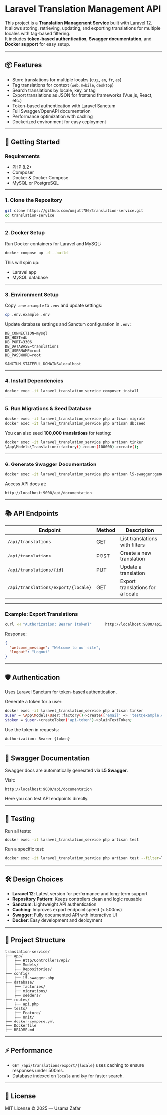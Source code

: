 
# Laravel Translation Management API

This project is a **Translation Management Service** built with Laravel 12.  
It allows storing, retrieving, updating, and exporting translations for multiple locales with tag-based filtering.  
It includes **token-based authentication**, **Swagger documentation**, and **Docker support** for easy setup.

---

## 📦 Features

- Store translations for multiple locales (e.g., `en`, `fr`, `es`)
- Tag translations for context (`web`, `mobile`, `desktop`)
- Search translations by locale, key, or tag
- Export translations as JSON for frontend frameworks (Vue.js, React, etc.)
- Token-based authentication with Laravel Sanctum
- Full Swagger/OpenAPI documentation
- Performance optimization with caching
- Dockerized environment for easy deployment

---

## 🚀 Getting Started

### Requirements

- PHP 8.2+
- Composer
- Docker & Docker Compose
- MySQL or PostgreSQL

---

### 1. Clone the Repository

```bash
git clone https://github.com/umjutt786/translation-service.git
cd translation-service
```

---

### 2. Docker Setup

Run Docker containers for Laravel and MySQL:

```bash
docker compose up -d --build
```

This will spin up:

- Laravel app
- MySQL database

---

### 3. Environment Setup

Copy `.env.example` to `.env` and update settings:

```bash
cp .env.example .env
```

Update database settings and Sanctum configuration in `.env`:

```
DB_CONNECTION=mysql
DB_HOST=db
DB_PORT=3306
DB_DATABASE=translations
DB_USERNAME=root
DB_PASSWORD=root

SANCTUM_STATEFUL_DOMAINS=localhost
```

---

### 4. Install Dependencies

```bash
docker exec -it laravel_translation_service composer install
```

---

### 5. Run Migrations & Seed Database

```bash
docker exec -it laravel_translation_service php artisan migrate
docker exec -it laravel_translation_service php artisan db:seed
```

You can also seed **100,000 translations** for testing:

```bash
docker exec -it laravel_translation_service php artisan tinker
\App\Models\Translation::factory()->count(100000)->create();
```

---

### 6. Generate Swagger Documentation

```bash
docker exec -it laravel_translation_service php artisan l5-swagger:generate
```

Access API docs at:

```
http://localhost:9000/api/documentation
```

---

## 📚 API Endpoints

| Endpoint                           | Method | Description                              |
|------------------------------------|--------|------------------------------------------|
| `/api/translations`               | GET    | List translations with filters          |
| `/api/translations`               | POST   | Create a new translation                 |
| `/api/translations/{id}`          | PUT    | Update a translation                     |
| `/api/translations/export/{locale}` | GET  | Export translations for a locale        |

---

### Example: Export Translations

```bash
curl -H "Authorization: Bearer {token}"      http://localhost:9000/api/translations/export/en
```

Response:
```json
{
  "welcome_message": "Welcome to our site",
  "logout": "Logout"
}
```

---

## 🛡 Authentication

Uses Laravel Sanctum for token-based authentication.

Generate a token for a user:
```bash
docker exec -it laravel_translation_service php artisan tinker
$user = \App\Models\User::factory()->create(['email' => 'test@example.com', 'password' => bcrypt('password')]);
$token = $user->createToken('api-token')->plainTextToken;
```

Use the token in requests:
```
Authorization: Bearer {token}
```

---

## 📜 Swagger Documentation

Swagger docs are automatically generated via **L5 Swagger**.

Visit:
```
http://localhost:9000/api/documentation
```

Here you can test API endpoints directly.

---

## 🧪 Testing

Run all tests:
```bash
docker exec -it laravel_translation_service php artisan test
```

Run a specific test:
```bash
docker exec -it laravel_translation_service php artisan test --filter=TranslationExportTest
```

---

## 🛠 Design Choices

- **Laravel 12**: Latest version for performance and long-term support
- **Repository Pattern**: Keeps controllers clean and logic reusable
- **Sanctum**: Lightweight API authentication
- **Caching**: Improves export endpoint speed (< 500ms)
- **Swagger**: Fully documented API with interactive UI
- **Docker**: Easy development and deployment

---

## 📂 Project Structure

```
translation-service/
├── app/
│   ├── Http/Controllers/Api/
│   ├── Models/
│   ├── Repositories/
├── config/
│   ├── l5-swagger.php
├── database/
│   ├── factories/
│   ├── migrations/
│   ├── seeders/
├── routes/
│   ├── api.php
├── tests/
│   ├── Feature/
│   ├── Unit/
├── docker-compose.yml
├── Dockerfile
├── README.md
```

---

## ⚡ Performance

- `GET /api/translations/export/{locale}` uses caching to ensure responses under 500ms.
- Database indexed on `locale` and `key` for faster search.

---

## 📜 License

MIT License © 2025 — Usama Zafar
